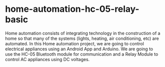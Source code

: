 # home-automation-hc-05-relay-basic
  Home automation consists of integrating technology in the construction of a home so that many of the systems (lights, heating, air conditioning, etc) are automated. In this Home automation project, we are going to control electrical appliances using an Android App and Arduino. We are going to use the HC-05 Bluetooth module for communication and a Relay Module to control AC appliances using DC voltages.

